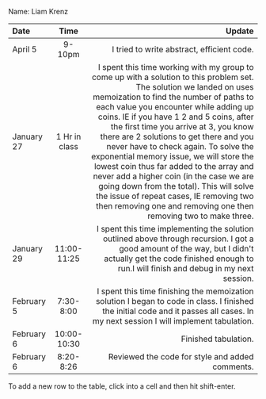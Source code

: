 Name: Liam Krenz

| Date       |     Time      |                                                                                                                                                                                                                                                                                                                                                                                                                                                                                                                                                                                                                                                                             Update |
|:-----------|:-------------:|-----------------------------------------------------------------------------------------------------------------------------------------------------------------------------------------------------------------------------------------------------------------------------------------------------------------------------------------------------------------------------------------------------------------------------------------------------------------------------------------------------------------------------------------------------------------------------------------------------------------------------------------------------------------------------------:|
| April 5    |    9-10pm     |                                                                                                                                                                                                                                                                                                                                                                                                                                                                                                                                                                                                                                         I tried to write abstract, efficient code. |
| January 27 | 1 Hr in class | I spent this time working with my group to come up with a solution to this problem set. The solution we landed on uses memoization to find the number of paths to each value you encounter while adding up coins. IE if you have 1 2 and 5 coins, after the first time you arrive at 3, you know there are 2 solutions to get there and you never have to check again. To solve the exponential memory issue, we will store the lowest coin thus far added to the array and never add a higher coin (in the case we are going down from the total). This will solve the issue of repeat cases, IE removing two then removing one and removing one then removing two to make three. |
| January 29 |  11:00-11:25  |                                                                                                                                                                                                                                                                                                                                                                                                                                                                I spent this time implementing the solution outlined above through recursion. I got a good amount of the way, but I didn't actually get the code finished enough to run.I will finish and debug in my next session. |
| February 5 |   7:30-8:00   |                                                                                                                                                                                                                                                                                                                                                                                                                                                                                                I spent this time finishing the memoization solution I began to code in class. I finished the initial code and it passes all cases. In my next session I will implement tabulation. |
| February 6 |  10:00-10:30  |                                                                                                                                                                                                                                                                                                                                                                                                                                                                                                                                                                                                                                                               Finished tabulation. |
| February 6 |   8:20-8:26   |                                                                                                                                                                                                                                                                                                                                                                                                                                                                                                                                                                                                                                    Reviewed the code for style and added comments. |



To add a new row to the table, click into a cell and then hit shift-enter.